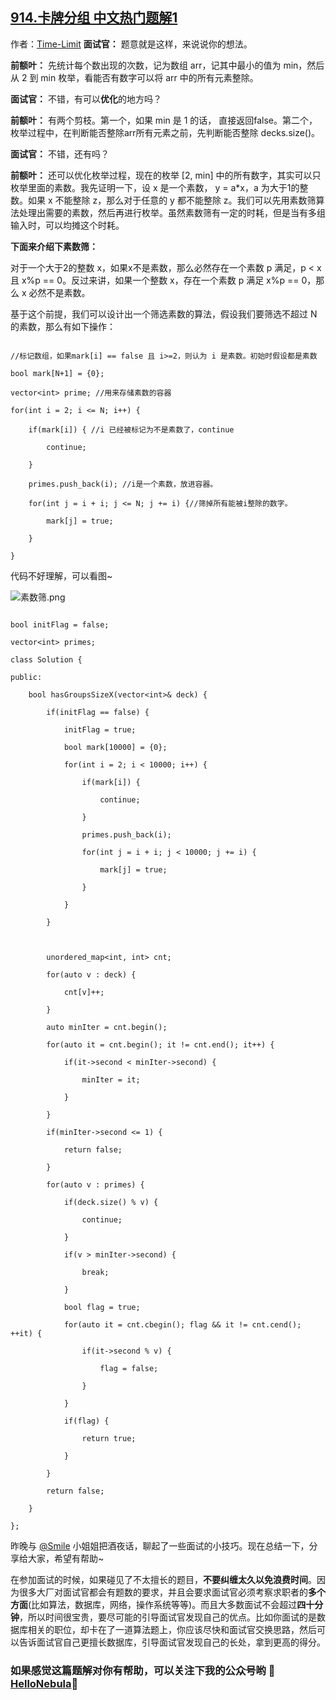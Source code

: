## [914.卡牌分组 中文热门题解1](https://leetcode.cn/problems/x-of-a-kind-in-a-deck-of-cards/solutions/100000/tu-jie-su-shu-shai-c-by-time-limit)

作者：[Time-Limit](https://leetcode.cn/u/Time-Limit)
**面试官：** 题意就是这样，来说说你的想法。
**前额叶：** 先统计每个数出现的次数，记为数组 arr，记其中最小的值为 min，然后从 2 到 min 枚举，看能否有数字可以将 arr 中的所有元素整除。

**面试官：** 不错，有可以**优化**的地方吗？
**前额叶：** 有两个剪枝。第一个，如果 min 是 1 的话， 直接返回false。第二个，枚举过程中，在判断能否整除arr所有元素之前，先判断能否整除 decks.size()。

**面试官：** 不错，还有吗？
**前额叶：** 还可以优化枚举过程，现在的枚举 [2, min] 中的所有数字，其实可以只枚举里面的素数。我先证明一下，设 x 是一个素数， y = a*x，a 为大于1的整数。如果 x 不能整除 z，那么对于任意的 y 都不能整除 z。我们可以先用素数筛算法处理出需要的素数，然后再进行枚举。虽然素数筛有一定的时耗，但是当有多组输入时，可以均摊这个时耗。

**下面来介绍下素数筛：**
对于一个大于2的整数 x，如果x不是素数，那么必然存在一个素数 p 满足，p < x 且 x%p == 0。反过来讲，如果一个整数 x，存在一个素数 p 满足 x%p == 0，那么 x 必然不是素数。

基于这个前提，我们可以设计出一个筛选素数的算法，假设我们要筛选不超过 N 的素数，那么有如下操作：

```
//标记数组，如果mark[i] == false 且 i>=2，则认为 i 是素数。初始时假设都是素数
bool mark[N+1] = {0}; 
vector<int> prime; //用来存储素数的容器
for(int i = 2; i <= N; i++) {
    if(mark[i]) { //i 已经被标记为不是素数了，continue
        continue;
    }
    primes.push_back(i); //i是一个素数，放进容器。
    for(int j = i + i; j <= N; j += i) {//筛掉所有能被i整除的数字。
        mark[j] = true;
    }
}
```

代码不好理解，可以看图~
![素数筛.png](https://pic.leetcode-cn.com/d82be5560819fb0e65627df14e3c0f54afd79298e1a33e08a3f026bf03458381-%E7%B4%A0%E6%95%B0%E7%AD%9B.png)


```
bool initFlag = false;
vector<int> primes;
class Solution {
public:
    bool hasGroupsSizeX(vector<int>& deck) {
        if(initFlag == false) {
            initFlag = true;
            bool mark[10000] = {0};
            for(int i = 2; i < 10000; i++) {
                if(mark[i]) {
                    continue;
                }
                primes.push_back(i);
                for(int j = i + i; j < 10000; j += i) {
                    mark[j] = true;
                }
            }
        }

        unordered_map<int, int> cnt;
        for(auto v : deck) {
            cnt[v]++;
        }
        auto minIter = cnt.begin();
        for(auto it = cnt.begin(); it != cnt.end(); it++) {
            if(it->second < minIter->second) {
                minIter = it;
            }
        }
        if(minIter->second <= 1) {
            return false;
        }
        for(auto v : primes) {
            if(deck.size() % v) {
                continue;
            }
            if(v > minIter->second) {
                break;
            }
            bool flag = true;
            for(auto it = cnt.cbegin(); flag && it != cnt.cend(); ++it) {
                if(it->second % v) {
                    flag = false;
                }
            }
            if(flag) {
                return true;
            }
        }
        return false;
    }
};
```

昨晚与 [@Smile](/u/fwsmile/) 小姐姐把酒夜话，聊起了一些面试的小技巧。现在总结一下，分享给大家，希望有帮助~
在参加面试的时候，如果碰见了不太擅长的题目，**不要纠缠太久以免浪费时间**。因为很多大厂对面试官都会有题数的要求，并且会要求面试官必须考察求职者的**多个方面**(比如算法，数据库，网络，操作系统等等)。而且大多数面试不会超过**四十分钟**，所以时间很宝贵，要尽可能的引导面试官发现自己的优点。比如你面试的是数据库相关的职位，却卡在了一道算法题上，你应该尽快和面试官交换思路，然后可以告诉面试官自己更擅长数据库，引导面试官发现自己的长处，拿到更高的得分。


### 如果感觉这篇题解对你有帮助，可以关注下我的公众号哟 👏[HelloNebula](https://pic.leetcode-cn.com/f18e68ed2306a147b615407e0b0260900672940df4a2fd9a7f7dc9b91e23e55e.jpg)👏